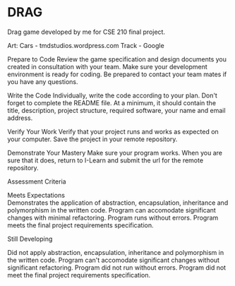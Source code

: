 # DRAG
Drag game developed by me for CSE 210 final project.

Art: 
    Cars - tmdstudios.wordpress.com
    Track - Google
    

Prepare to Code
Review the game specification and design documents you created in consultation with your team. Make sure your development environment is ready for coding. Be prepared to contact your team mates if you have any questions.

Write the Code
Individually, write the code according to your plan. Don't forget to complete the README file. At a minimum, it should contain the title, description, project structure, required software, your name and email address.

Verify Your Work
Verify that your project runs and works as expected on your computer. Save the project in your remote repository.

Demonstrate Your Mastery
Make sure your program works. When you are sure that it does, return to I-Learn and submit the url for the remote repository.

Assessment Criteria

Meets Expectations		
Demonstrates the application of abstraction, encapsulation, inheritance and polymorphism in the written code. Program can accomodate significant changes with minimal refactoring. Program runs without errors. Program meets the final project requirements specification.	 	

Still Developing

Did not apply abstraction, encapsulation, inheritance and polymorphism in the written code. Program can't accomodate significant changes without significant refactoring. Program did not run without errors. Program did not meet the final project requirements specification.
